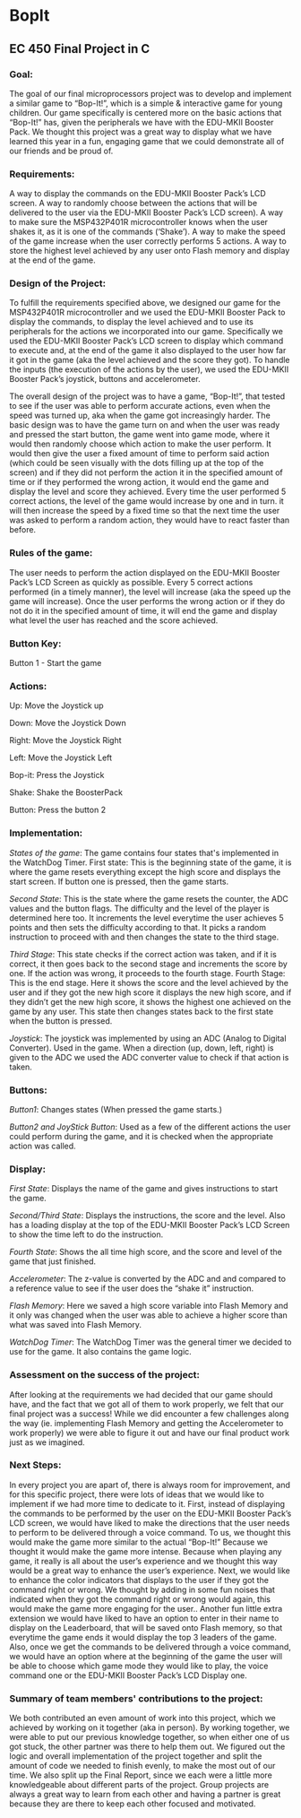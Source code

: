 # BopIt
## EC 450 Final Project in C


### Goal: 
The goal of our final microprocessors project was to develop and implement a similar game to “Bop-It!”, which is a simple & interactive game for young children. Our game specifically is centered more on the basic actions that “Bop-It!” has, given the peripherals we have with the EDU-MKII Booster Pack. We thought this project was a great way to display what we have learned this year in a fun, engaging game that we could demonstrate all of our friends and be proud of.

### Requirements:
A way to display the commands on the EDU-MKII Booster Pack’s LCD screen.
A way to randomly choose between the actions that will be delivered to the user via the EDU-MKII Booster Pack’s LCD screen).
A way to make sure the MSP432P401R microcontroller knows when the user shakes it, as it is one of the commands (‘Shake’).
A way to make the speed of the game increase when the user correctly performs 5 actions.
A way to store the highest level achieved by any user onto Flash memory and display at the end of the game.

### Design of the Project: 
To fulfill the requirements specified above, we designed our game for the MSP432P401R microcontroller and we used the EDU-MKII Booster Pack to display the commands, to display the level achieved and to use its peripherals for the actions we incorporated into our game. Specifically we used the EDU-MKII Booster Pack’s LCD screen to display which command to execute and, at the end of the game it also displayed to the user how far it got in the game (aka the level achieved and the score they got).  To handle the inputs (the execution of the actions by the user),  we used the EDU-MKII Booster Pack’s joystick, buttons and accelerometer.

The overall design of the project was to have a game, “Bop-It!”, that tested to see if the user was able to perform accurate actions, even when the speed was turned up, aka when the game got increasingly harder. The basic design was to have the game turn on and when the user was ready and pressed the start button, the game went into game mode, where it would then randomly choose which action to make the user perform. It would then give the user a fixed amount of time to perform said action (which could be seen visually with the dots filling up at the top of the screen) and if they did not perform the action it in the specified amount of time or if they performed the wrong action, it would end the game and display the level and score they achieved. Every time the user performed 5 correct actions, the level of the game would increase by one and in turn. it will then increase the speed by a fixed time so that the next time the user was asked to perform a random action, they would have to react faster than before.


### Rules of the game: 
The user needs to perform the action displayed on the EDU-MKII Booster Pack’s LCD Screen as quickly as possible.
Every 5 correct actions performed (in a timely manner), the level will increase (aka the speed up the game will increase).
Once the user performs the wrong action or if they do not do it in the specified amount of time, it will end the game and display what level the user has reached and the score achieved.


### Button Key:
Button 1 - Start the game

### Actions:
Up: 	    Move the Joystick up

Down:    Move the Joystick Down

Right:     Move the Joystick Right

Left:	   Move the Joystick Left

Bop-it:    Press the Joystick

Shake:   Shake the BoosterPack

Button:   Press the button 2


### Implementation: 
*States of the game*: The game contains four states that's implemented in the WatchDog Timer. 
First state: This is the beginning state of the game, it is where the game resets everything except the high score and displays the start screen. If button one is pressed, then the game starts.

*Second State*: This is the state where the game resets the counter, the ADC values and the button flags. The difficulty and the level of the player is determined here too. It increments the level everytime the user achieves 5 points and then sets the difficulty according to that. It picks a random instruction to proceed with and then changes the state to the third stage.

*Third Stage*: This state checks if the correct action was taken, and if it is correct, it then goes back to the second stage and increments the score by one. If the action was wrong,  it proceeds to the fourth stage.
Fourth Stage: This is the end stage. Here it shows the score and the level achieved by the user and if they got the new high score it displays the new high score, and if they didn’t get the new high score, it shows the highest one achieved on the game by any user. This state then changes states back to the first state when the button is pressed.

*Joystick*: 
The joystick was implemented by using an ADC (Analog to Digital Converter). Used in the game. When a direction (up, down, left, right) is given to the ADC we used the ADC converter value to check if that action is taken.

### Buttons:
*Button1*: Changes states (When pressed the game starts.)

*Button2 and JoyStick Button*: Used as a few of the different actions the user could perform during the game, and it is checked when the appropriate action was called.

### Display:
*First State*: Displays the name of the game and gives instructions to start the game.

*Second/Third State*: Displays the instructions, the score and the level. Also has a loading display at the top of the EDU-MKII Booster Pack’s LCD Screen to show the time left to do the instruction.

*Fourth State*: Shows the all time high score, and the score and level of the game that just finished.

*Accelerometer*:
The z-value is converted by the ADC and and compared to a reference value to see if the user does the “shake it” instruction.

*Flash Memory*:
Here we saved a high score variable into Flash Memory and it only was changed when the user was able to achieve a higher score than what was saved into Flash Memory.

*WatchDog Timer*:
The WatchDog Timer was the general timer we decided to use for the game. It also contains the game logic.



 
### Assessment on the success of the project: 
After looking at the requirements we had decided that our game should have, and the fact that we got all of them to work properly, we felt that our final project was a success! While we did encounter a few challenges along the way (ie. implementing Flash Memory and getting the Accelerometer to work properly) we were able to figure it out and have our final product work just as we imagined.


### Next Steps: 
In every project you are apart of, there is always room for improvement, and for this specific project, there were lots of ideas that we would like to implement if we had more time to dedicate to it. 
First, instead of displaying the commands to be performed by the user on the EDU-MKII Booster Pack’s LCD screen, we would have liked to make the directions that the user needs to perform to be delivered through a voice command. To us, we thought this would make the game more similar to the actual “Bop-It!” Because we thought it would make the game more intense. Because when playing any game, it really is all about the user’s experience and we thought this way would be a great way to enhance the user’s experience. 
Next, we would like to enhance the color indicators that displays to the user if they got the command right or wrong. We thought by adding in some fun noises that indicated when they got the command right or wrong would again, this would make the game more engaging for the user.. 
Another fun little extra extension we would have liked to have an option to enter in their name to display on the Leaderboard, that will be saved onto Flash memory, so that everytime the game ends it would display the top 3 leaders of the game. 
Also, once we get the commands to be delivered through a voice command, we would have an option where at the beginning of the game the user will be able to choose which game mode they would like to play, the voice command one or the EDU-MKII Booster Pack’s LCD Display one. 


 
### Summary of team members' contributions to the project: 
We both contributed an even amount of work into this project, which we achieved by working on it together (aka in person). By working together, we were able to put our previous knowledge together, so when either one of us got stuck, the other partner was there to help them out. We figured out the logic and overall implementation of the project together and split the amount of code we needed to finish evenly, to make the most out of our time. We also split up the Final Report, since we each were a little more knowledgeable about different parts of the project. Group projects are always a great way to learn from each other and having a partner is great because they are there to keep each other focused and motivated. 

